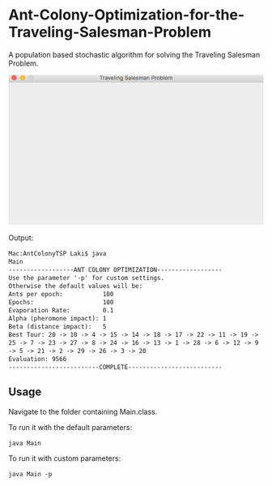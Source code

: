 # Ant-Colony-Optimization-for-the-Traveling-Salesman-Problem
A population based stochastic algorithm for solving the Traveling Salesman Problem. 


![alt-tag](Sample/sample_run.gif)

Output:

```
Mac:AntColonyTSP Laki$ java 
Main
------------------ANT COLONY OPTIMIZATION------------------
Use the parameter '-p' for custom settings.
Otherwise the default values will be: 
Ants per epoch:           100
Epochs:                   100
Evaporation Rate:         0.1
Alpha (pheromone impact): 1
Beta (distance impact):   5
Best Tour: 20 -> 10 -> 4 -> 15 -> 14 -> 18 -> 17 -> 22 -> 11 -> 19 -> 25 -> 7 -> 23 -> 27 -> 8 -> 24 -> 16 -> 13 -> 1 -> 28 -> 6 -> 12 -> 9 -> 5 -> 21 -> 2 -> 29 -> 26 -> 3 -> 20
Evaluation: 9566
-------------------------COMPLETE--------------------------
```

## Usage

Navigate to the folder containing Main.class.

To run it with the default parameters:
```
java Main
```
To run it with custom parameters:
```
java Main -p
```
